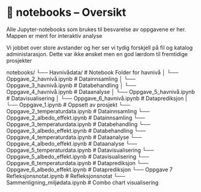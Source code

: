 # 📔 notebooks – Oversikt  
Alle Jupyter-notebooks som brukes til besvarelse av oppgavene er her.  
Mappen er ment for interaktiv analyse

Vi jobbet over store avstander og her ser vi tydig forskjell på fil og katalog administarasjon. Dette var ikke ønsket men en god lærdom til fremtidige prosjekter

notebooks/
└── Havnivådata/                       # Notebook Folder for havnivå
│   └── Oppgave_2_havnivå.ipynb        # Datainnsamling
│   └── Oppgave_3_havnivå.ipynb        # Databehandling
│   └── Oppgave_4_havnivå.ipynb        # Dataanalyse
│   └── Oppgave_5_havnivå.ipynb        # Datavisualisering
│   └── Oppgave_6_havnivå.ipynb        # Dataprediksjon
|
└── Oppgave_1.ipynb                    # Oppsett av prosjekt
└── Oppgave_2_temperaturdata.ipynb     # Datainnsamling
└── Oppgave_2_albedo_effekt.ipynb      # Datainnsamling
└── Oppgave_3_temperaturdata.ipynb     # Databehandling
└── Oppgave_3_albedo_effekt.ipynb      # Databehandling
└── Oppgave_4_temperaturdata.ipynb     # Dataanalyse
└── Oppgave_4_albedo_effekt.ipynb      # Dataanalyse
└── Oppgave_5_temperaturdata.ipynb     # Datavisualisering
└── Oppgave_5_albedo_effekt.ipynb      # Datavisualisering
└── Oppgave_6_temperaturdata.ipynb     # Dataprediksjon
└── Oppgave_6_albedo_effekt.ipynb      # Dataprediksjon
└── Oppgave 7 Refleksjonsnotat.ipynb   # Refleksjonsnotat
└── Sammenligning_miljødata.ipynb      # Combo chart visualisering
